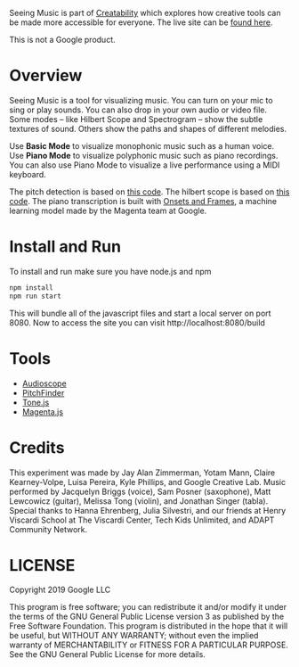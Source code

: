 Seeing Music is part of [Creatability](https://experiments.withgoogle.com/collection/creatability) which explores how creative tools can be made more accessible for everyone. The live site can be [found here](https://creatability.withgoogle.com/seeing-music/).

This is not a Google product.

# Overview

Seeing Music is a tool for visualizing music. You can turn on your mic to sing or play sounds. You can also drop in your own audio or video file. Some modes – like Hilbert Scope and Spectrogram – show the subtle textures of sound. Others show the paths and shapes of different melodies.

Use **Basic Mode** to visualize monophonic music such as a human voice. Use **Piano Mode** to visualize polyphonic music such as piano recordings. You can also use Piano Mode to visualize a live performance using a MIDI keyboard.

The pitch detection is based on [this code](https://github.com/peterkhayes/pitchfinder). The hilbert scope is based on [this code](https://github.com/conundrumer/audioscope). The piano transcription is built with [Onsets and Frames](https://magenta.tensorflow.org/onsets-frames), a machine learning model made by the Magenta team at Google.

# Install and Run

To install and run make sure you have node.js and npm

```bash
npm install
npm run start
```

This will bundle all of the javascript files and start a local server on port 8080. Now to access the site you can visit http://localhost:8080/build

# Tools

* [Audioscope](https://github.com/conundrumer/audioscope)
* [PitchFinder](https://github.com/peterkhayes/pitchfinder)
* [Tone.js](https://github.com/Tonejs/Tone.js)
* [Magenta.js](https://github.com/tensorflow/magenta-js)

# Credits

This experiment was made by Jay Alan Zimmerman, Yotam Mann, Claire Kearney-Volpe, Luisa Pereira, Kyle Phillips, and Google Creative Lab. Music performed by Jacquelyn Briggs (voice), Sam Posner (saxophone), Matt Lewcowicz (guitar), Melissa Tong (violin), and Jonathan Singer (tabla). Special thanks to Hanna Ehrenberg, Julia Silvestri, and our friends at Henry Viscardi School at The Viscardi Center, Tech Kids Unlimited, and ADAPT Community Network.

# LICENSE

Copyright 2019 Google LLC

This program is free software; you can redistribute it and/or modify it under the terms of the GNU General Public License version 3 as published by the Free Software Foundation. This program is distributed in the hope that it will be useful, but WITHOUT ANY WARRANTY; without even the implied warranty of MERCHANTABILITY or FITNESS FOR A PARTICULAR PURPOSE. See the GNU General Public License for more details.